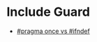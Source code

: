 # Include Guard

- [#pragma once vs #ifndef](https://includeguardian.io/article/pragma-once-vs-ifndef)
  